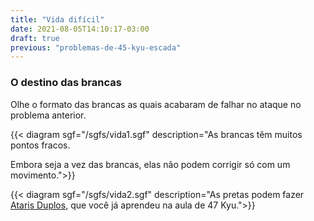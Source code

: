 ```yaml
---
title: "Vida difícil"
date: 2021-08-05T14:10:17-03:00
draft: true
previous: "problemas-de-45-kyu-escada"
---
```


### O destino das brancas

Olhe o formato das brancas as quais acabaram de falhar no ataque no problema anterior.

{{< diagram sgf="/sgfs/vida1.sgf" description="As brancas têm muitos pontos fracos.</p><p>Embora seja a vez das brancas, elas não podem corrigir só com um movimento.">}} 

{{< diagram sgf="/sgfs/vida2.sgf" description="As pretas podem fazer <a href='/problemas-de-47-kyu-atari-duplo'>Ataris Duplos</a>, que você já aprendeu na aula de 47 Kyu.">}} 
